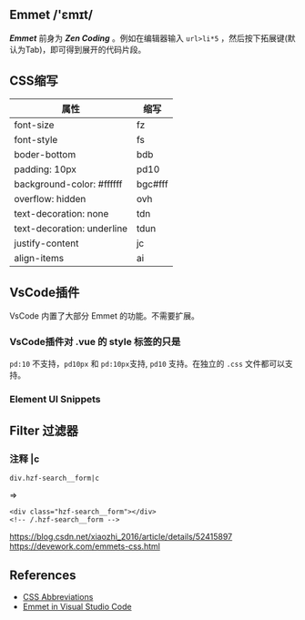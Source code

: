 ## Emmet /'ɛmɪt/
***Emmet*** 前身为 ***Zen Coding*** 。例如在编辑器输入 ```url>li*5``` ，然后按下拓展键(默认为Tab)，即可得到展开的代码片段。

## CSS缩写

|属性|缩写|
|----|----|
| font-size | fz |
| font-style | fs |
| boder-bottom | bdb |
| padding: 10px | pd10 |
| background-color: #ffffff| bgc#fff | 
| overflow: hidden | ovh |
| text-decoration: none | tdn |
| text-decoration: underline | tdun |
| justify-content | jc |
| align-items | ai |

## VsCode插件

VsCode 内置了大部分 Emmet 的功能。不需要扩展。

### VsCode插件对 .vue 的 style 标签的只是

```pd:10``` 不支持，```pd10px``` 和 ```pd:10px```支持, ```pd10``` 支持。在独立的 ```.css``` 文件都可以支持。

### Element UI Snippets


## Filter 过滤器

### 注释 |c

```div.hzf-search__form|c```

=>

```
<div class="hzf-search__form"></div>
<!-- /.hzf-search__form -->	
```

https://blog.csdn.net/xiaozhi_2016/article/details/52415897
https://devework.com/emmets-css.html

## References

* [CSS Abbreviations][CSS Abbreviations]
* [Emmet in Visual Studio Code][Emmet in Visual Studio Code]

[CSS Abbreviations]: https://docs.emmet.io/css-abbreviations/ "CSS Abbreviations"
[Emmet in Visual Studio Code]: https://code.visualstudio.com/docs/editor/emmet "Emmet in Visual Studio Code"
